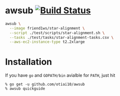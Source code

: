# awsub [![Build Status](https://travis-ci.org/otiai10/awsub.svg?branch=master)](https://travis-ci.org/otiai10/awsub)

```sh
awsub \
  --image friend1ws/star-alignment \
  --script ./test/scripts/star-alignment.sh \
  --tasks ./test/tasks/star-alignment-tasks.csv \
  --aws-ec2-instance-type t2.2xlarge
```

# Installation

If you have `go` and `GOPATH/bin` avialble for `PATH`, just hit

```
% go get -u github.com/otiai10/awsub
% awsub quickguide
```
